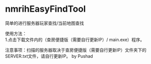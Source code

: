 # nmrihEasyFindTool
简单的进行服务器玩家查找/当前地图查找

使用方法：  
1.点击下载文件内的（查房便捷版（需要自行更新IP）/ main.exe）程序。

注意事项：扫描的服务器取决于查房便捷版（需要自行更新IP）文件夹下的SERVER.txt文件，请自行更新IP。
by Pushad
